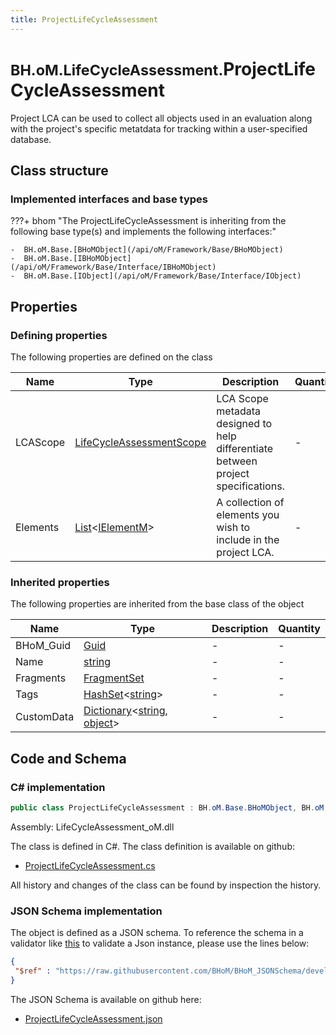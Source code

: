 ```yaml
---
title: ProjectLifeCycleAssessment
---
```


# <small>BH.oM.LifeCycleAssessment.</small>**ProjectLifeCycleAssessment**

Project LCA can be used to collect all objects used in an evaluation along with the project's specific metatdata for tracking within a user-specified database.

## Class structure

### Implemented interfaces and base types

???+ bhom "The ProjectLifeCycleAssessment is inheriting from the following base type(s) and implements the following interfaces:"

    -  BH.oM.Base.[BHoMObject](/api/oM/Framework/Base/BHoMObject)
    -  BH.oM.Base.[IBHoMObject](/api/oM/Framework/Base/Interface/IBHoMObject)
    -  BH.oM.Base.[IObject](/api/oM/Framework/Base/Interface/IObject)


## Properties



### Defining properties

The following properties are defined on the class

| Name             | Type             | Description      | Quantity         |
|------------------|------------------|------------------|------------------|
| LCAScope | [LifeCycleAssessmentScope](/api/oM/Analytical/LifeCycleAssessment/Fragments/LifeCycleAssessmentScope) | LCA Scope metadata designed to help differentiate between project specifications. | - |
| Elements | [List](https://learn.microsoft.com/en-us/dotnet/api/System.Collections.Generic.List-1?view=netstandard-2.0)&lt;[IElementM](/api/oM/Dimensional/Dimensional/IElementM)&gt; | A collection of elements you wish to include in the project LCA. | - |


### Inherited properties
The following properties are inherited from the base class of the object

| Name             | Type             | Description      | Quantity         |
|------------------|------------------|------------------|------------------|
| BHoM_Guid | [Guid](https://learn.microsoft.com/en-us/dotnet/api/System.Guid?view=netstandard-2.0) | - | - |
| Name | [string](https://learn.microsoft.com/en-us/dotnet/api/System.String?view=netstandard-2.0) | - | - |
| Fragments | [FragmentSet](/api/oM/Framework/Base/FragmentSet) | - | - |
| Tags | [HashSet](https://learn.microsoft.com/en-us/dotnet/api/System.Collections.Generic.HashSet-1?view=netstandard-2.0)&lt;[string](https://learn.microsoft.com/en-us/dotnet/api/System.String?view=netstandard-2.0)&gt; | - | - |
| CustomData | [Dictionary](https://learn.microsoft.com/en-us/dotnet/api/System.Collections.Generic.Dictionary-2?view=netstandard-2.0)&lt;[string](https://learn.microsoft.com/en-us/dotnet/api/System.String?view=netstandard-2.0), [object](https://learn.microsoft.com/en-us/dotnet/api/System.Object?view=netstandard-2.0)&gt; | - | - |


## Code and Schema

### C# implementation

``` C# title="C#"
public class ProjectLifeCycleAssessment : BH.oM.Base.BHoMObject, BH.oM.Base.IBHoMObject, BH.oM.Base.IObject
```

Assembly: LifeCycleAssessment_oM.dll

The class is defined in C#. The class definition is available on github:

- [ProjectLifeCycleAssessment.cs](https://github.com/BHoM/BHoM/blob/develop/LifeCycleAssessment_oM/ProjectLifeCycleAssessment.cs)

All history and changes of the class can be found by inspection the history.
### JSON Schema implementation

The object is defined as a JSON schema. To reference the schema in a validator like [this](https://www.jsonschemavalidator.net/) to validate a Json instance, please use the lines below:

``` json title="JSON Schema"
{
 "$ref" : "https://raw.githubusercontent.com/BHoM/BHoM_JSONSchema/develop/LifeCycleAssessment_oM/ProjectLifeCycleAssessment.json"
}
```

The JSON Schema is available on github here:

- [ProjectLifeCycleAssessment.json](https://github.com/BHoM/BHoM_JSONSchema/blob/develop/LifeCycleAssessment_oM/ProjectLifeCycleAssessment.json)
